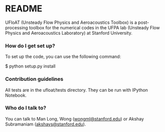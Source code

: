 # README #

UFloAT (Unsteady Flow Physics and Aeroacoustics Toolbox) is a post-processing toolbox for the numerical codes in the UFPA lab (Unsteady Flow Physics and Aeroacoustics Laboratory) at Stanford University.

### How do I get set up? ###

To set up the code, you can use the following command:

$ python setup.py install

### Contribution guidelines ###

All tests are in the ufloat/tests directory. They can be run with IPython Notebook.

### Who do I talk to? ###

You can talk to Man Long, Wong (wongml@stanford.edu) or Akshay Subramaniam (akshays@stanford.edu).